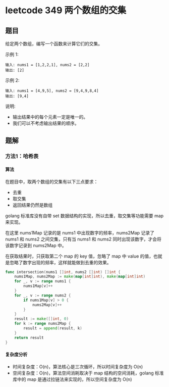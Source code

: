 # leetcode 349 两个数组的交集

## 题目

给定两个数组，编写一个函数来计算它们的交集。

示例 1:

```text
输入: nums1 = [1,2,2,1], nums2 = [2,2]
输出: [2]
```

示例 2:

```text
输入: nums1 = [4,9,5], nums2 = [9,4,9,8,4]
输出: [9,4]
```

说明:

- 输出结果中的每个元素一定是唯一的。
- 我们可以不考虑输出结果的顺序。

## 题解

### 方法1：哈希表

#### 算法

在题目中，取两个数组的交集有以下三点要求：

- 去重
- 取交集
- 返回结果仍然是数组

golang 标准库没有自带 set 数据结构的实现，所以去重，取交集等功能需要 map 来实现。

在这里 nums1Map 记录的是 nums1 中出现数字的频率，nums2Map 记录了 nums1 和 nums2 之间交集，只有当 nums1 和 nums2 同时出现该数字，才会将该数字记录到 nums2Map 中。

在获取结果时，只获取第二个 map 的 key 值，忽略了 map 中 value 的值，也就是忽略了数字出现的频率，这样就能做到去重的效果。

```go
func intersection(nums1 []int, nums2 []int) []int {
	nums1Map, nums2Map := make(map[int]int), make(map[int]int)
	for _, v := range nums1 {
		nums1Map[v]++
	}
	for _, v := range nums2 {
		if nums1Map[v] > 0 {
			nums2Map[v]++
		}
	}
	result := make([]int, 0)
	for k := range nums2Map {
		result = append(result, k)
	}
	return result
}
```

#### 复杂度分析

- 时间复杂度：O(n)，算法核心是三次循环，所以时间复杂度为 O(n)
- 空间复杂度：O(n)，算法空间消耗取决于 map 结构的空间消耗，golang 标准库中的 map 是通过拉链法来实现的，所以空间复杂度为 O(n)